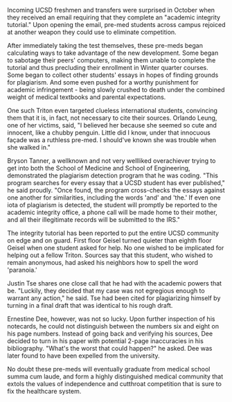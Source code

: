 Incoming UCSD freshmen and transfers were surprised in October when they received an email requiring that they complete an "academic integrity tutorial." Upon opening the email, pre-med students across campus rejoiced at another weapon they could use to eliminate competition.

After immediately taking the test themselves, these pre-meds began calculating ways to take advantage of the new development. Some began to sabotage their peers' computers, making them unable to complete the tutorial and thus precluding their enrollment in Winter quarter courses. Some began to collect other students' essays in hopes of finding grounds for plagiarism. And some even pushed for a worthy punishment for academic infringement - being slowly crushed to death under the combined weight of medical textbooks and parental expectations.

One such Triton even targeted clueless international students, convincing them that it is, in fact, not necessary to cite their sources. Orlando Leung, one of her victims, said, "I believed her because she seemed so cute and innocent, like a chubby penguin. Little did I know, under that innocuous façade was a ruthless pre-med. I should've known she was trouble when she walked in."

Bryson Tanner, a wellknown and not very wellliked overachiever trying to get into both the School of Medicine and School of Engineering, demonstrated the plagiarism detection program that he was coding. "This program searches for every essay that a UCSD student has ever published," he said proudly. "Once found, the program cross-checks the essays against one another for similarities, including the words 'and' and 'the.' If even one iota of plagiarism is detected, the student will promptly be reported to the academic integrity office, a phone call will be made home to their mother, and all their illegitimate records will be submitted to the IRS."

The integrity tutorial has been reported to put the entire UCSD community on edge and on guard. First floor Geisel turned quieter than eighth floor Geisel when one student asked for help. No one wished to be implicated for helping out a fellow Triton. Sources say that this student, who wished to remain anonymous, had asked his neighbors how to spell the word 'paranoia.'

Justin Tse shares one close call that he had with the academic powers that be. "Luckily, they decided that my case was not egregious enough to warrant any action," he said. Tse had been cited for plagiarizing himself by turning in a final draft that was identical to his rough draft.

Ernestine Dee, however, was not so lucky. Upon further inspection of his notecards, he could not distinguish between the numbers six and eight on his page numbers. Instead of going back and verifying his sources, Dee decided to turn in his paper with potential 2-page inaccuracies in his bibliography. "What's the worst that could happen?" he asked. Dee was later found to have been expelled from the university.

No doubt these pre-meds will eventually graduate from medical school summa cum laude, and form a highly distinguished medical community that extols the values of independence and cutthroat competition that is sure to fix the healthcare system.
